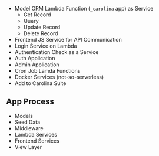 
* Model ORM Lambda Function (`_carolina` app) as Service
  * Get Record
  * Query
  * Update Record
  * Delete Record
* Frontend JS Service for API Communication
* Login Service on Lambda
* Authentication Check as a Service
* Auth Application
* Admin Application
* Cron Job Lamda Functions
* Docker Services (not-so-serverless)
* Add to Carolina Suite

## App Process #

* Models
* Seed Data
* Middleware
* Lambda Services
* Frontend Services
* View Layer
